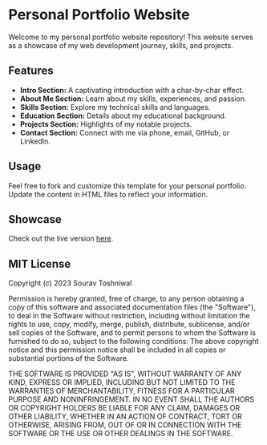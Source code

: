 # Personal Portfolio Website

Welcome to my personal portfolio website repository! This website serves as a showcase of my web development journey, skills, and projects.

## Features

- **Intro Section:** A captivating introduction with a char-by-char effect.
- **About Me Section:** Learn about my skills, experiences, and passion.
- **Skills Section:** Explore my technical skills and languages.
- **Education Section:** Details about my educational background.
- **Projects Section:** Highlights of my notable projects.
- **Contact Section:** Connect with me via phone, email, GitHub, or LinkedIn.

## Usage

Feel free to fork and customize this template for your personal portfolio. Update the content in HTML files to reflect your information.

## Showcase

Check out the live version [here](https://sourav459000.github.io/Personal-Portfolio-Website/).

## MIT License

Copyright (c) 2023 Sourav Toshniwal

Permission is hereby granted, free of charge, to any person obtaining a copy of this software and associated documentation files (the "Software"), to deal in the Software without restriction, including without limitation the rights to use, copy, modify, merge, publish, distribute, sublicense, and/or sell copies of the Software, and to permit persons to whom the Software is furnished to do so, subject to the following conditions:
The above copyright notice and this permission notice shall be included in all copies or substantial portions of the Software.

THE SOFTWARE IS PROVIDED "AS IS", WITHOUT WARRANTY OF ANY KIND, EXPRESS OR IMPLIED, INCLUDING BUT NOT LIMITED TO THE WARRANTIES OF MERCHANTABILITY, FITNESS FOR A PARTICULAR PURPOSE AND NONINFRINGEMENT. IN NO EVENT SHALL THE AUTHORS OR COPYRIGHT HOLDERS BE LIABLE FOR ANY CLAIM, DAMAGES OR OTHER LIABILITY, WHETHER IN AN ACTION OF CONTRACT, TORT OR OTHERWISE, ARISING FROM, OUT OF OR IN CONNECTION WITH THE SOFTWARE OR THE USE OR OTHER DEALINGS IN THE SOFTWARE.
